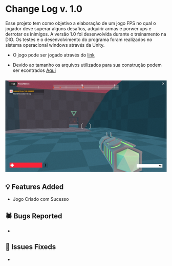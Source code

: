 # Change Log v. 1.0
Esse projeto tem como objetivo a elaboração de um jogo FPS no qual o jogador deve superar alguns desafios, adquirir armas e porwer ups e derrotar os inimigos. A versão 1.0 foi desenvolvida durante o treinamento na DIO. Os testes e o desenvolvimento do programa foram realizados no sistema operacional windows através da Unity.

- O jogo pode ser jogado através do [link](https://faker-zero.itch.io/my-first-fps)

- Devido ao tamanho os arquivos utilizados para sua construção podem ser econtrados [Aqui](https://mega.nz/folder/tbgT2JDC#d0hx9IYcq07SutFhdBpQRg)

### <img src="https://github.com/Igor-Wolf/Meu-Primeiro-Jogo-FPS/blob/main/My%20First%20FPS%20-%20Unity%20Play.png" width="1000">

## 💡 Features Added

- Jogo Criado com Sucesso
  

## 🕷️ Bugs Reported

-

## 🔧 Issues Fixeds

- 
